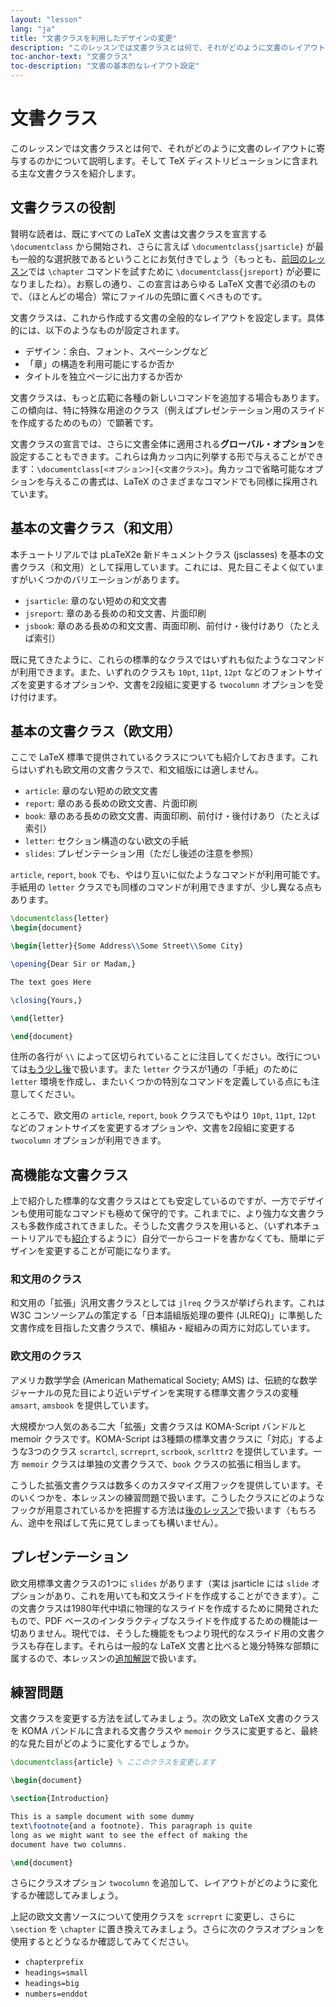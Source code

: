 ```yaml
---
layout: "lesson"
lang: "ja"
title: "文書クラスを利用したデザインの変更"
description: "このレッスンでは文書クラスとは何で、それがどのように文書のレイアウトに寄与するのかについて説明します。そして TeX ディストリビューションに含まれる主な文書クラスを紹介します。"
toc-anchor-text: "文書クラス"
toc-description: "文書の基本的なレイアウト設定"
---
```


# 文書クラス

<span class="summary">このレッスンでは文書クラスとは何で、それがどのように文書のレイアウトに寄与するのかについて説明します。そして TeX ディストリビューションに含まれる主な文書クラスを紹介します。</span>

## 文書クラスの役割

賢明な読者は、既にすべての LaTeX 文書は文書クラスを宣言する `\documentclass` から開始され、さらに言えば `\documentclass{jsarticle}` が最も一般的な選択肢であるということにお気付きでしょう（もっとも、[前回のレッスン](lesson-04)では `\chapter` コマンドを試すために `\documentclass{jsreport}` が必要になりましたね）。お察しの通り、この宣言はあらゆる LaTeX 文書で必須のもので、（ほとんどの場合）常にファイルの先頭に置くべきものです。

文書クラスは、これから作成する文書の全般的なレイアウトを設定します。具体的には、以下のようなものが設定されます。

* デザイン：余白、フォント、スペーシングなど
* 「章」の構造を利用可能にするか否か
* タイトルを独立ページに出力するか否か

文書クラスは、もっと広範に各種の新しいコマンドを追加する場合もあります。この傾向は、特に特殊な用途のクラス（例えばプレゼンテーション用のスライドを作成するためのもの）で顕著です。

文書クラスの宣言では、さらに文書全体に適用される**グローバル・オプション**を設定することもできます。これらは角カッコ内に列挙する形で与えることができます：`\documentclass[<オプション>]{<文書クラス>}`。角カッコで省略可能なオプションを与えるこの書式は、LaTeX のさまざまなコマンドでも同様に採用されています。

## 基本の文書クラス（和文用）

本チュートリアルでは pLaTeX2e 新ドキュメントクラス (jsclasses) を基本の文書クラス（和文用）として採用しています。これには、見た目こそよく似ていますがいくつかのバリエーションがあります。

* `jsarticle`: 章のない短めの和文文書
* `jsreport`: 章のある長めの和文文書、片面印刷
* `jsbook`: 章のある長めの和文文書、両面印刷、前付け・後付けあり（たとえば索引）

既に見てきたように、これらの標準的なクラスではいずれも似たようなコマンドが利用できます。また、いずれのクラスも `10pt`, `11pt`, `12pt` などのフォントサイズを変更するオプションや、文書を2段組に変更する `twocolumn` オプションを受け付けます。

<!-- TODO: LaTeX 標準の文書クラス（欧文用）もここで扱うべきか再検討 -->

## 基本の文書クラス（欧文用）

ここで LaTeX 標準で提供されているクラスについても紹介しておきます。これらはいずれも欧文用の文書クラスで、和文組版には適しません。

* `article`: 章のない短めの欧文文書
* `report`: 章のある長めの欧文文書、片面印刷
* `book`: 章のある長めの欧文文書、両面印刷、前付け・後付けあり（たとえば索引）
* `letter`: セクション構造のない欧文の手紙
* `slides`: プレゼンテーション用（ただし後述の注意を参照）

`article`, `report`, `book` でも、やはり互いに似たようなコマンドが利用可能です。手紙用の `letter` クラスでも同様のコマンドが利用できますが、少し異なる点もあります。

```latex
\documentclass{letter}
\begin{document}

\begin{letter}{Some Address\\Some Street\\Some City}

\opening{Dear Sir or Madam,}

The text goes Here

\closing{Yours,}

\end{letter}

\end{document}
```

住所の各行が `\\` によって区切られていることに注目してください。改行については[もう少し後](lesson-11)で扱います。また `letter` クラスが1通の「手紙」のために `letter` 環境を作成し、またいくつかの特別なコマンドを定義している点にも注意してください。

ところで、欧文用の `article`, `report`, `book` クラスでもやはり `10pt`, `11pt`, `12pt` などのフォントサイズを変更するオプションや、文書を2段組に変更する `twocolumn` オプションが利用できます。

## 高機能な文書クラス

上で紹介した標準的な文書クラスはとても安定しているのですが、一方でデザインも使用可能なコマンドも極めて保守的です。これまでに、より強力な文書クラスも多数作成されてきました。そうした文書クラスを用いると、（いずれ本チュートリアルでも[紹介](lesson-11)するように）自分で一からコードを書かなくても、簡単にデザインを変更することが可能になります。

### 和文用のクラス

和文用の「拡張」汎用文書クラスとしては `jlreq` クラスが挙げられます。これは W3C コンソーシアムの策定する「日本語組版処理の要件 (JLREQ)」に準拠した文書作成を目指した文書クラスで、横組み・縦組みの両方に対応しています。

### 欧文用のクラス

アメリカ数学学会 (American Mathematical Society; AMS) は、伝統的な数学ジャーナルの見た目により近いデザインを実現する標準文書クラスの変種 `amsart`, `amsbook` を提供しています。

大規模かつ人気のある二大「拡張」文書クラスは KOMA-Script バンドルと memoir クラスです。KOMA-Script は3種類の標準文書クラスに「対応」するような3つのクラス `scrartcl`, `scrreprt`, `scrbook`, `scrlttr2` を提供しています。一方 `memoir` クラスは単独の文書クラスで、`book` クラスの拡張に相当します。

こうした拡張文書クラスは数多くのカスタマイズ用フックを提供しています。そのいくつかを、本レッスンの練習問題で扱います。こうしたクラスにどのようなフックが用意されているかを把握する方法は[後のレッスン](lesson-16)で扱います（もちろん、途中を飛ばして先に見てしまっても構いません）。

## プレゼンテーション

欧文用標準文書クラスの1つに `slides` があります（実は jsarticle には `slide` オプションがあり、これを用いても和文スライドを作成することができます）。この文書クラスは1980年代中頃に物理的なスライドを作成するために開発されたもので、PDF ベースのインタラクティブなスライドを作成するための機能は一切ありません。現代では、そうした機能をもつより現代的なスライド用の文書クラスも存在します。それらは一般的な LaTeX 文書と比べると幾分特殊な部類に属するので、本レッスンの[追加解説](more-05)で扱います。

## 練習問題

文書クラスを変更する方法を試してみましょう。次の欧文 LaTeX 文書のクラスを KOMA バンドルに含まれる文書クラスや `memoir` クラスに変更すると、最終的な見た目がどのように変化するでしょうか。

```latex
\documentclass{article} % ここのクラスを変更します

\begin{document}

\section{Introduction}

This is a sample document with some dummy
text\footnote{and a footnote}. This paragraph is quite
long as we might want to see the effect of making the
document have two columns.

\end{document}
```

さらにクラスオプション `twocolumn` を追加して、レイアウトがどのように変化するか確認してみましょう。

上記の欧文文書ソースについて使用クラスを `scrreprt` に変更し、さらに `\section` を `\chapter` に置き換えてみましょう。さらに次のクラスオプションを使用するとどうなるか確認してみてください。

- `chapterprefix`
- `headings=small`
- `headings=big`
- `numbers=enddot`
